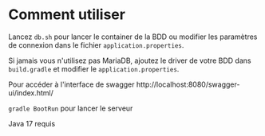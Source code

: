 # Comment utiliser
Lancez `db.sh` pour lancer le container de la BDD ou modifier les paramètres de connexion
dans le fichier `application.properties`.

Si jamais vous n'utilisez pas MariaDB, ajoutez le driver de votre BDD dans `build.gradle` et modifier le `application.properties`.

Pour accéder à l'interface de swagger http://localhost:8080/swagger-ui/index.html/

`gradle BootRun` pour lancer le serveur

Java 17 requis
